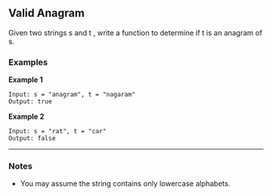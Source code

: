## Valid Anagram

Given two strings s and t , write a function to determine if t is an anagram of s.

### Examples

**Example 1**

```text
Input: s = "anagram", t = "nagaram"
Output: true
```

**Example 2**

```text
Input: s = "rat", t = "car"
Output: false
```

---

### Notes

- You may assume the string contains only lowercase alphabets.